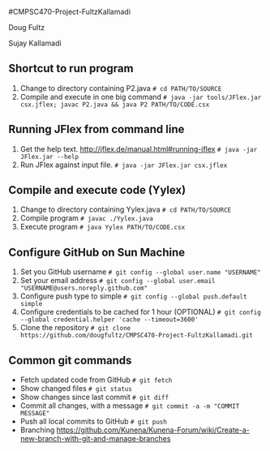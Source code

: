 #CMPSC470-Project-FultzKallamadi

Doug Fultz

Sujay Kallamadi

## Shortcut to run program
1. Change to directory containing P2.java
`# cd PATH/TO/SOURCE`
2. Compile and execute in one big command
`# java -jar tools/JFlex.jar csx.jflex; javac P2.java && java P2 PATH/TO/CODE.csx`

## Running JFlex from command line
1. Get the help text.
http://jflex.de/manual.html#running-jflex
`# java -jar JFlex.jar --help`
2. Run JFlex against input file.
`# java -jar JFlex.jar csx.jflex`

## Compile and execute code (Yylex)
1. Change to directory containing Yylex.java
`# cd PATH/TO/SOURCE`
2. Compile program
`# javac ./Yylex.java`
3. Execute program
`# java Yylex PATH/TO/CODE.csx`

## Configure GitHub on Sun Machine
1. Set you GitHub username
`# git config --global user.name "USERNAME"`
2. Set your email address
`# git config --global user.email "USERNAME@users.noreply.github.com"`
3. Configure push type to simple
`# git config --global push.default simple`
4. Configure credentials to be cached for 1 hour (OPTIONAL)
`# git config --global credential.helper 'cache --timeout=3600'`
4. Clone the repository
`# git clone https://github.com/dougfultz/CMPSC470-Project-FultzKallamadi.git`

## Common git commands
- Fetch updated code from GitHub
`# git fetch`
- Show changed files
`# git status`
- Show changes since last commit
`# git diff`
- Commit all changes, with a message
`# git commit -a -m "COMMIT MESSAGE"`
- Push all local commits to GitHub
`# git push`
- Branching
https://github.com/Kunena/Kunena-Forum/wiki/Create-a-new-branch-with-git-and-manage-branches

